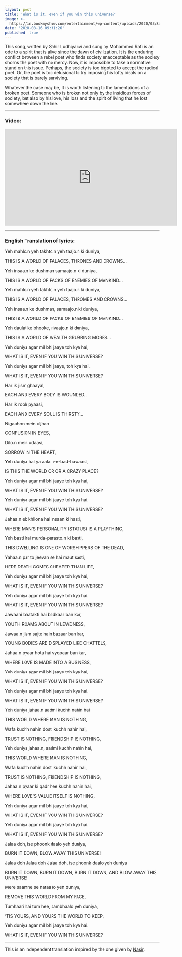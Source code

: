 ```yaml
---
layout: post
title: 'What is it, even if you win this universe?'
image: >-
  https://in.bookmyshow.com/entertainment/wp-content/uploads/2020/03/Sahir-Ludhianvi_FI.jpg
date: '2020-08-16 09:31:26'
published: true
---
```


This song, written by Sahir Ludhiyanvi and sung by Mohammed Rafi is an ode to a spirit that is alive since the dawn of civilization. It is the enduring conflict between a rebel poet who finds society unacceptable as the society shorns the poet with no mercy. Now, it is impossible to take a normative stand on this issue. Perhaps, the society is too bigoted to accept the radical poet. Or, the poet is too delusional to try imposing his lofty ideals on a society that is barely surviving.

Whatever the case may be, It is worth listening to the lamentations of a broken poet. Someone who is broken not only by the insidious forces of society, but also by his love, his loss and the spirit of living that he lost somewhere down the line.

<hr>

### Video:

<div class="iframe-container"><iframe width="560" height="315" src="https://www.youtube.com/embed/7Z6Lr0JYAro?si=avr8CgP-8J2pa4Dz" frameborder="0" allow="accelerometer; autoplay; encrypted-media; gyroscope; picture-in-picture" allowfullscreen></iframe></div>

<hr>

### English Translation of lyrics:

Yeh mahlo.n yeh takhto.n yeh taajo.n ki duniya,

THIS IS A WORLD OF PALACES, THRONES AND CROWNS...

Yeh insaa.n ke dushman samaajo.n ki duniya,

THIS IS A WORLD OF PACKS OF ENEMIES OF MANKIND...

Yeh mahlo.n yeh takhto.n yeh taajo.n ki duniya,

THIS IS A WORLD OF PALACES, THROMES AND CROWNS...

Yeh insaa.n ke dushman, samaajo.n ki duniya,

THIS IS A WORLD OF PACKS OF ENEMIES OF MANKIND...

Yeh daulat ke bhooke, rivaajo.n ki duniya,

THIS IS A WORLD OF WEALTH GRUBBING MORES...

Yeh duniya agar mil bhi jaaye toh kya hai,

WHAT IS IT, EVEN IF YOU WIN THIS UNIVERSE?

Yeh duniya agar mil bhi jaaye, toh kya hai.

WHAT IS IT, EVEN IF YOU WIN THIS UNIVERSE?


Har ik jism ghaayal,

EACH AND EVERY BODY IS WOUNDED..

Har ik rooh pyaasi,

EACH AND EVERY SOUL IS THIRSTY...

Nigaahon mein uljhan

CONFUSION IN EYES,

Dilo.n mein udaasi,

SORROW IN THE HEART,

Yeh duniya hai ya aalam-e-bad-hawaasi,

IS THIS THE WORLD OR OR A CRAZY PLACE?

Yeh duniya agar mil bhi jaaye toh kya hai,

WHAT IS IT, EVEN IF YOU WIN THIS UNIVERSE?

Yeh duniya agar mil bhi jaaye toh kya hai.

WHAT IS IT, EVEN IF YOU WIN THIS UNIVERSE?


Jahaa.n ek khilona hai insaan ki hasti,

WHERE MAN’S PERSONALITY (STATUS) IS A PLAYTHING,

Yeh basti hai murda-parasto.n ki basti,

THIS DWELLING IS ONE OF WORSHIPPERS OF THE DEAD,

Yahaa.n par to jeevan se hai maut sasti,

HERE DEATH COMES CHEAPER THAN LIFE,

Yeh duniya agar mil bhi jaaye toh kya hai,

WHAT IS IT, EVEN IF YOU WIN THIS UNIVERSE?

Yeh duniya agar mil bhi jaaye toh kya hai.

WHAT IS IT, EVEN IF YOU WIN THIS UNIVERSE?


Jawaani bhatakti hai badkaar ban kar,

YOUTH ROAMS ABOUT IN LEWDNESS,

Jawaa.n jism sajte hain bazaar ban kar,

YOUNG BODIES ARE DISPLAYED LIKE CHATTELS,

Jahaa.n pyaar hota hai vyopaar ban kar,

WHERE LOVE IS MADE INTO A BUSINESS,

Yeh duniya agar mil bhi jaaye toh kya hai,

WHAT IS IT, EVEN IF YOU WIN THIS UNIVERSE?

Yeh duniya agar mil bhi jaaye toh kya hai.

WHAT IS IT, EVEN IF YOU WIN THIS UNIVERSE?


Yeh duniya jahaa.n aadmi kuchh nahin hai

THIS WORLD WHERE MAN IS NOTHING,

Wafa kuchh nahin dosti kuchh nahin hai,

TRUST IS NOTHING, FRIENDSHIP IS NOTHING,

Yeh duniya jahaa.n, aadmi kuchh nahin hai,

THIS WORLD WHERE MAN IS NOTHING,

Wafa kuchh nahin dosti kuchh nahin hai,

TRUST IS NOTHING, FRIENDSHIP IS NOTHING,

Jahaa.n pyaar ki qadr hee kuchh nahin hai,

WHERE LOVE'S VALUE ITSELF IS NOTHING,

Yeh duniya agar mil bhi jaaye toh kya hai,

WHAT IS IT, EVEN IF YOU WIN THIS UNIVERSE?

Yeh duniya agar mil bhi jaaye toh kya hai.

WHAT IS IT, EVEN IF YOU WIN THIS UNIVERSE?


Jalaa doh, ise phoonk daalo yeh duniya,

BURN IT DOWN, BLOW AWAY THIS UNIVERSE!

Jalaa doh Jalaa doh Jalaa doh, ise phoonk daalo yeh duniya

BURN IT DOWN, BURN IT DOWN, BURN IT DOWN, AND BLOW AWAY THIS UNIVERSE!

Mere saamne se hataa lo yeh duniya,

REMOVE THIS WORLD FROM MY FACE,

Tumhaari hai tum hee, sambhaalo yeh duniya,

‘TIS YOURS, AND YOURS THE WORLD TO KEEP,

Yeh duniya agar mil bhi jaaye toh kya hai.

WHAT IS IT, EVEN IF YOU WIN THIS UNIVERSE?

<hr>

This is an independent translation inspired by the one given by [Nasir](https://nasir-eclectic.blogspot.com/2008/07/129-translation-of-sad-song-of-rafi-yeh.html).